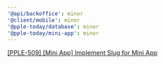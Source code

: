 ```yaml
---
'@api/backoffice': minor
'@client/mobile': minor
'@pple-today/database': minor
'@pple-today/mini-app': minor
---
```


[[PPLE-509] [Mini App] Implement Slug for Mini App](https://linear.app/snts/issue/PPLE-509/mini-app-implement-slug-for-mini-app)
